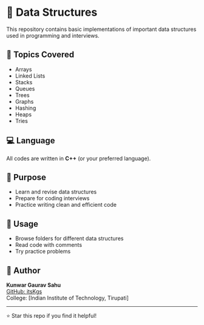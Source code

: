 # 📘 Data Structures

This repository contains basic implementations of important data structures used in programming and interviews.

## 📂 Topics Covered

- Arrays
- Linked Lists
- Stacks
- Queues
- Trees
- Graphs
- Hashing
- Heaps
- Tries

## 💻 Language

All codes are written in **C++** (or your preferred language).

## 📌 Purpose

- Learn and revise data structures
- Prepare for coding interviews
- Practice writing clean and efficient code

## 🧠 Usage

- Browse folders for different data structures
- Read code with comments
- Try practice problems

## 👤 Author

**Kunwar Gaurav Sahu**  
[GitHub: itsKgs](https://github.com/itsKgs)  
College: [Indian Institute of Technology, Tirupati]

---

⭐ Star this repo if you find it helpful!
